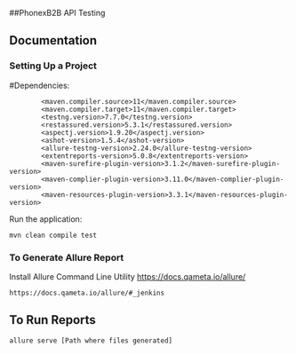##PhonexB2B API Testing

## Documentation


### Setting Up a Project

#Dependencies:
```
        <maven.compiler.source>11</maven.compiler.source>
        <maven.compiler.target>11</maven.compiler.target>
        <testng.version>7.7.0</testng.version>
        <restassured.version>5.3.1</restassured.version>
        <aspectj.version>1.9.20</aspectj.version>
        <ashot-version>1.5.4</ashot-version>
        <allure-testng-version>2.24.0</allure-testng-version>
        <extentreports-version>5.0.8</extentreports-version>
        <maven-surefire-plugin-version>3.1.2</maven-surefire-plugin-version>
        <maven-complier-plugin-version>3.11.0</maven-complier-plugin-version>
        <maven-resources-plugin-version>3.3.1</maven-resources-plugin-version>
```

Run the application:

```
mvn clean compile test
```

### To Generate Allure Report

Install Allure Command Line Utility https://docs.qameta.io/allure/

```
https://docs.qameta.io/allure/#_jenkins
```

## To Run Reports
```
allure serve [Path where files generated]
```
